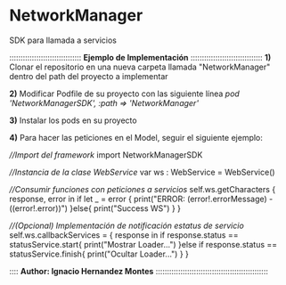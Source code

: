 # NetworkManager
SDK para llamada a servicios

:::::::::::::::::::::::::::::::: **Ejemplo de Implementación** ::::::::::::::::::::::::::::::::
**1)** Clonar el repositorio en una nueva carpeta llamada "NetworkManager" dentro del path del proyecto a implementar

**2)** Modificar Podfile de su proyecto con las siguiente línea
      _pod 'NetworkManagerSDK', :path => 'NetworkManager'_
      
**3)** Instalar los pods en su proyecto

**4)** Para hacer las peticiones en el Model, seguir el siguiente ejemplo:

_//Import del framework_
import NetworkManagerSDK

_//Instancia de la clase WebService_
var ws : WebService = WebService()

_//Consumir funciones con peticiones a servicios_
self.ws.getCharacters { response, error in
    if let _ = error {
        print("ERROR: \(error!.errorMessage) - (\(error!.error))")
    }else{
        print("Success WS")
    }
}
        
_//(Opcional) Implementación de notificación estatus de servicio_
self.ws.callbackServices = { response in
    if response.status == statusService.start{
        print("Mostrar Loader...")
    }else if response.status == statusService.finish{
        print("Ocultar Loader...")
    }
}

:::: **Author: Ignacio Hernandez Montes** ::::::::::::::::::::::::::::::::::::::::::::::::::


